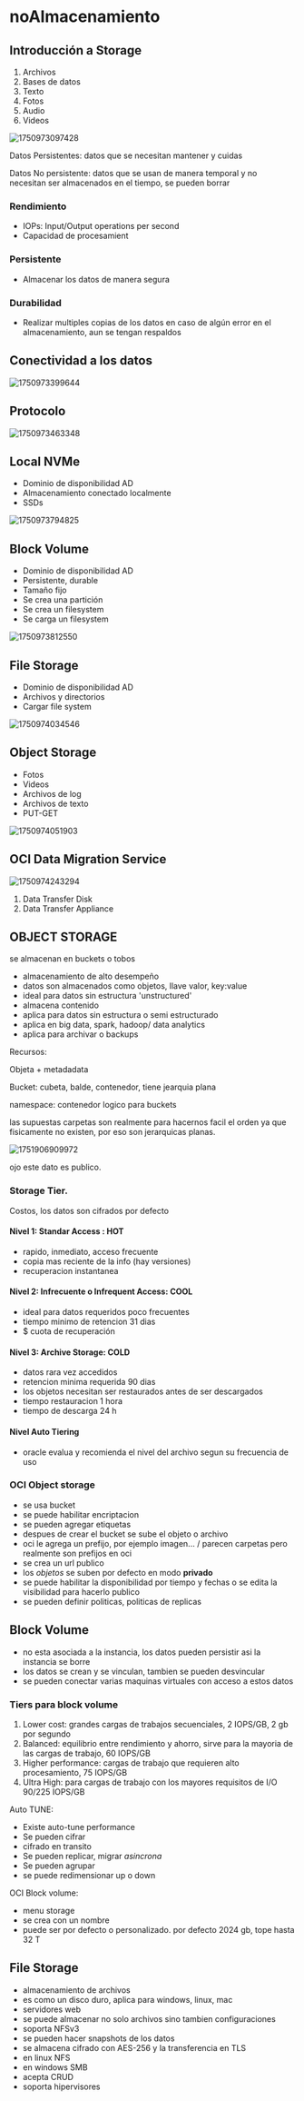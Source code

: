 # noAlmacenamiento

## Introducción a Storage

1. Archivos
2. Bases de datos
3. Texto
4. Fotos
5. Audio
6. Videos

![1750973097428](image/1Almacenamiento/1750973097428.png)

Datos Persistentes: datos que se necesitan mantener y cuidas

Datos No persistente: datos que se usan de manera temporal y no necesitan ser almacenados en el tiempo, se pueden borrar

### Rendimiento

- IOPs: Input/Output operations per second
- Capacidad de procesamient

### Persistente

- Almacenar los datos de manera segura

### Durabilidad

- Realizar multiples copias de los datos en caso de algún error en el almacenamiento, aun se tengan respaldos

## Conectividad a los datos

![1750973399644](image/1Almacenamiento/1750973399644.png)

## Protocolo

![1750973463348](image/1Almacenamiento/1750973463348.png)

## Local NVMe

- Dominio de disponibilidad AD
- Almacenamiento conectado localmente
- SSDs

![1750973794825](image/1Almacenamiento/1750973794825.png)

## Block Volume

- Dominio de disponibilidad AD
- Persistente, durable
- Tamaño fijo
- Se crea una partición
- Se crea un filesystem
- Se carga un filesystem

![1750973812550](image/1Almacenamiento/1750973812550.png)

## File Storage

- Dominio de disponibilidad AD
- Archivos y directorios
- Cargar file system

![1750974034546](image/1Almacenamiento/1750974034546.png)

## Object Storage

- Fotos
- Videos
- Archivos de log
- Archivos de texto
- PUT-GET

![1750974051903](image/1Almacenamiento/1750974051903.png)

## OCI Data Migration Service

![1750974243294](image/1Almacenamiento/1750974243294.png)

1. Data Transfer Disk
2. Data Transfer Appliance

## OBJECT STORAGE

se almacenan en buckets o tobos

- almacenamiento de alto desempeño
- datos son almacenados como objetos, llave valor, key:value
- ideal para datos sin estructura 'unstructured'
- almacena contenido
- aplica para datos sin estructura o semi estructurado
- aplica en big data, spark, hadoop/ data analytics
- aplica para archivar o backups

Recursos:

Objeta + metadadata

Bucket: cubeta, balde, contenedor, tiene jearquia plana

namespace: contenedor logico para buckets

las supuestas carpetas son realmente para hacernos facil el orden ya que fisicamente no existen, por eso son jerarquicas planas.

![1751906909972](image/1Almacenamiento/1751906909972.png)

ojo este dato es publico.

### Storage Tier.

Costos, los datos son cifrados por defecto

#### Nivel 1: Standar Access : HOT

- rapido, inmediato, acceso frecuente
- copia mas reciente de la info (hay versiones)
- recuperacion instantanea

#### Nivel 2: Infrecuente o Infrequent Access: COOL

- ideal para datos requeridos poco frecuentes
- tiempo minimo de retencion 31 dias
- $ cuota de recuperación

#### Nivel 3: Archive Storage: COLD

- datos rara vez accedidos
- retencion minima requerida 90 dias
- los objetos necesitan ser restaurados antes de ser descargados
- tiempo restauracion 1 hora
- tiempo de descarga 24 h

#### Nivel Auto Tiering

- oracle evalua y recomienda el nivel del archivo segun su frecuencia de uso

### OCI Object storage

- se usa bucket
- se puede habilitar encriptacion
- se pueden agregar etiquetas
- despues de crear el bucket se sube el objeto o archivo
- oci le agrega un prefijo, por ejemplo imagen... / parecen carpetas pero realmente son prefijos en oci
- se crea un url publico
- los *objetos* se suben por defecto en modo **privado**
- se puede habilitar la disponibilidad por tiempo y fechas o se edita la visibilidad para hacerlo publico
- se pueden definir politicas, politicas de replicas

## Block Volume

- no esta asociada a la instancia, los datos pueden persistir asi la instancia se borre
- los datos se crean y se vinculan, tambien se pueden desvincular
- se pueden conectar varias maquinas virtuales con acceso a estos datos

### Tiers para block volume

1. Lower cost: grandes cargas de trabajos secuenciales, 2 IOPS/GB, 2 gb por segundo
2. Balanced: equilibrio entre rendimiento y ahorro, sirve para la mayoria de las cargas de trabajo, 60 IOPS/GB
3. Higher performance: cargas de trabajo que requieren alto procesamiento, 75 IOPS/GB
4. Ultra High: para cargas de trabajo con los mayores requisitos de I/O 90/225 IOPS/GB

Auto TUNE:

- Existe auto-tune performance
- Se pueden cifrar
- cifrado en transito
- Se pueden replicar, migrar *asincrona*
- Se pueden agrupar
- se puede redimensionar up o down

OCI Block volume:

- menu storage
- se crea con un nombre
- puede ser por defecto o personalizado. por defecto 2024 gb, tope hasta 32 T

## File Storage

- almacenamiento de archivos
- es como un disco duro, aplica para windows, linux, mac
- servidores web
- se puede almacenar no solo archivos sino tambien configuraciones
- soporta NFSv3
- se pueden hacer snapshots de los datos
- se almacena cifrado con AES-256 y la transferencia en TLS
- en linux NFS
- en windows SMB
- acepta CRUD
- soporta hipervisores
